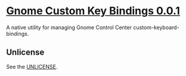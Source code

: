 # [Gnome Custom Key Bindings 0.0.1](https://github.com/chrisdenman/gckb)

A native utility for managing Gnome Control Center custom-keyboard-bindings.

## Unlicense

See the [UNLICENSE](UNLICENSE).

